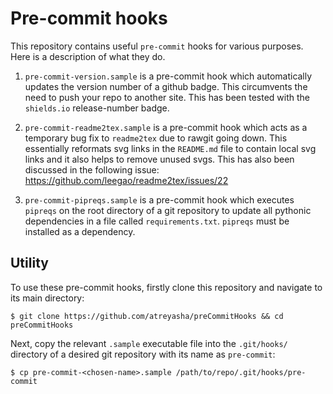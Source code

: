 # Pre-commit hooks

This repository contains useful `pre-commit` hooks for various purposes. Here is a description of what they do.

1. `pre-commit-version.sample` is a pre-commit hook which automatically updates the version number of a github badge. This circumvents the need to push your repo to another site. This has been tested with the `shields.io` release-number badge.

2. `pre-commit-readme2tex.sample` is a pre-commit hook which acts as a temporary bug fix to `readme2tex` due to rawgit going down. This essentially reformats svg links in the `README.md` file to contain local svg links and it also helps to remove unused svgs. This has also been discussed in the following issue: https://github.com/leegao/readme2tex/issues/22

3. `pre-commit-pipreqs.sample` is a pre-commit hook which executes `pipreqs` on the root directory of a git repository to update all pythonic dependencies in a file called `requirements.txt`. `pipreqs` must be installed as a dependency.

## Utility

To use these pre-commit hooks, firstly clone this repository and navigate to its main directory:

```shell
$ git clone https://github.com/atreyasha/preCommitHooks && cd preCommitHooks
```

Next, copy the relevant `.sample` executable file into the `.git/hooks/` directory of a desired git repository with its name as `pre-commit`:

```shell
$ cp pre-commit-<chosen-name>.sample /path/to/repo/.git/hooks/pre-commit
```

